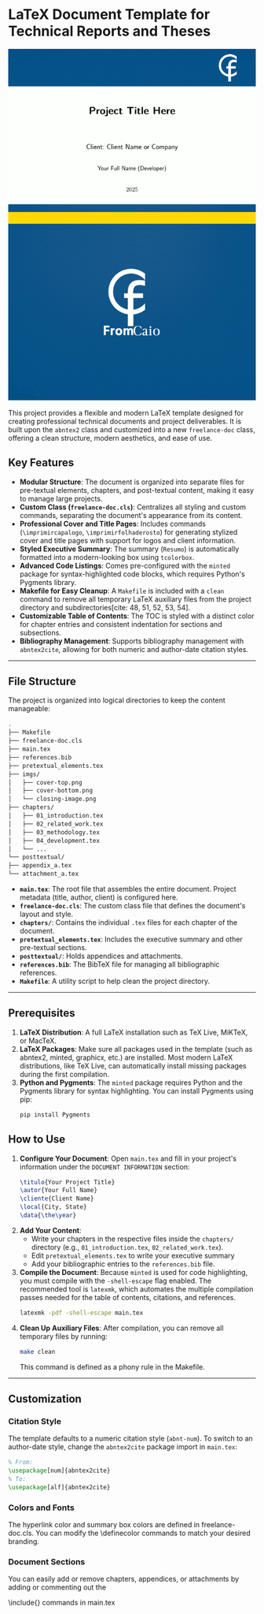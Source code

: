 # LaTeX Document Template for Technical Reports and Theses

![Demo of the template](demo.gif)

This project provides a flexible and modern LaTeX template designed for creating professional technical documents and project deliverables. It is built upon the `abntex2` class and customized into a new `freelance-doc` class, offering a clean structure, modern aesthetics, and ease of use.

## Key Features

* **Modular Structure**: The document is organized into separate files for pre-textual elements, chapters, and post-textual content, making it easy to manage large projects.
* **Custom Class (`freelance-doc.cls`)**: Centralizes all styling and custom commands, separating the document's appearance from its content.
* **Professional Cover and Title Pages**: Includes commands (`\imprimircapalogo`, `\imprimirfolhaderosto`) for generating stylized cover and title pages with support for logos and client information.
* **Styled Executive Summary**: The summary (`Resumo`) is automatically formatted into a modern-looking box using `tcolorbox`.
* **Advanced Code Listings**: Comes pre-configured with the `minted` package for syntax-highlighted code blocks, which requires Python's Pygments library.
* **Makefile for Easy Cleanup**: A `Makefile` is included with a `clean` command to remove all temporary LaTeX auxiliary files from the project directory and subdirectories[cite: 48, 51, 52, 53, 54].
* **Customizable Table of Contents**: The TOC is styled with a distinct color for chapter entries and consistent indentation for sections and subsections.
* **Bibliography Management**: Supports bibliography management with `abntex2cite`, allowing for both numeric and author-date citation styles.

---

## File Structure

The project is organized into logical directories to keep the content manageable:

```bash
.
├── Makefile
├── freelance-doc.cls
├── main.tex
├── references.bib
├── pretextual_elements.tex
├── imgs/
│   ├── cover-top.png
│   ├── cover-bottom.png
│   └── closing-image.png
├── chapters/
│   ├── 01_introduction.tex
│   ├── 02_related_work.tex
│   ├── 03_methodology.tex
│   ├── 04_development.tex
│   └── ...
└── posttextual/
├── appendix_a.tex
└── attachment_a.tex
```

* **`main.tex`**: The root file that assembles the entire document. Project metadata (title, author, client) is configured here.
* **`freelance-doc.cls`**: The custom class file that defines the document's layout and style.
* **`chapters/`**: Contains the individual `.tex` files for each chapter of the document.
* **`pretextual_elements.tex`**: Includes the executive summary and other pre-textual sections.
* **`posttextual/`**: Holds appendices and attachments.
* **`references.bib`**: The BibTeX file for managing all bibliographic references.
* **`Makefile`**: A utility script to help clean the project directory.

---

## Prerequisites

1.  **LaTeX Distribution**: A full LaTeX installation such as TeX Live, MiKTeX, or MacTeX.
2.  **LaTeX Packages**: Make sure all packages used in the template (such as abntex2, minted, graphicx, etc.) are installed. Most modern LaTeX distributions, like TeX Live, can automatically install missing packages during the first compilation.
3.  **Python and Pygments**: The `minted` package requires Python and the Pygments library for syntax highlighting. You can install Pygments using pip:
    ```sh
    pip install Pygments
    ```

## How to Use

1.  **Configure Your Document**: Open `main.tex` and fill in your project's information under the `DOCUMENT INFORMATION` section:
    ```latex
    \titulo{Your Project Title}
    \autor{Your Full Name}
    \cliente{Client Name}
    \local{City, State}
    \data{\the\year}
    ```
2.  **Add Your Content**:
    * Write your chapters in the respective files inside the `chapters/` directory (e.g., `01_introduction.tex`, `02_related_work.tex`).
    * Edit `pretextual_elements.tex` to write your executive summary
    * Add your bibliographic entries to the `references.bib` file.
3.  **Compile the Document**: Because `minted` is used for code highlighting, you must compile with the `-shell-escape` flag enabled. The recommended tool is `latexmk`, which automates the multiple compilation passes needed for the table of contents, citations, and references.
    ```sh
    latexmk -pdf -shell-escape main.tex
    ```
4.  **Clean Up Auxiliary Files**: After compilation, you can remove all temporary files by running:
    ```sh
    make clean
    ```
    This command is defined as a phony rule in the Makefile.

---

## Customization

### Citation Style

The template defaults to a numeric citation style (`abnt-num`). To switch to an author-date style, change the `abntex2cite` package import in `main.tex`:

```latex
% From:
\usepackage[num]{abntex2cite}
% To:
\usepackage[alf]{abntex2cite}
```

### Colors and Fonts

The hyperlink color and summary box colors are defined in freelance-doc.cls. You can modify the \definecolor commands to match your desired branding.

### Document Sections

You can easily add or remove chapters, appendices, or attachments by adding or commenting out the 

\include{} commands in main.tex